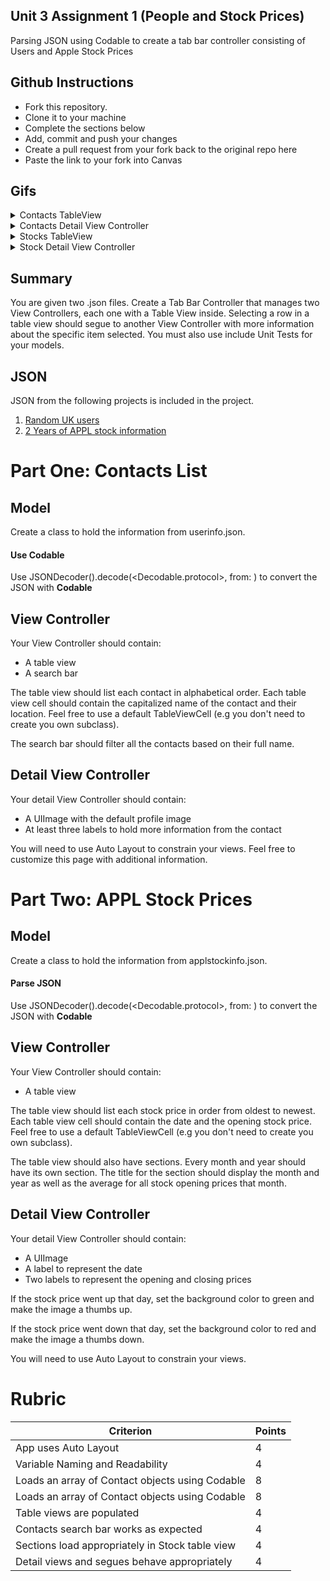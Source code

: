 ## Unit 3 Assignment 1 (People and Stock Prices)
Parsing JSON using Codable to create a tab bar controller consisting of Users and Apple Stock Prices

## Github Instructions
- Fork this repository.
- Clone it to your machine
- Complete the sections below
- Add, commit and push your changes
- Create a pull request from your fork back to the original repo here
- Paste the link to your fork into Canvas

## Gifs

<details>
<summary>Contacts TableView</summary>
<img src="https://github.com/joinpursuit/Pursuit-Core-iOS-Unit3-Assignment1/blob/master/gifs/gif1.gif"/>
</details>

<details>
<summary>Contacts Detail View Controller</summary>
<img src="https://github.com/joinpursuit/Pursuit-Core-iOS-Unit3-Assignment1/blob/master/gifs/gif2.gif"/>
</details>

<details>
<summary>Stocks TableView</summary>
<img src="https://github.com/joinpursuit/Pursuit-Core-iOS-Unit3-Assignment1/blob/master/gifs/gif3.gif"/>
</details>

<details>
<summary>Stock Detail View Controller</summary>
<img src="https://github.com/joinpursuit/Pursuit-Core-iOS-Unit3-Assignment1/blob/master/gifs/gif4.gif"/>
</details>

## Summary

You are given two .json files.  Create a Tab Bar Controller that manages two View Controllers, each one with a Table View inside.  Selecting a row in a table view should segue to another View Controller with more information about the specific item selected.  You must also use include Unit Tests for your models.

## JSON

JSON from the following projects is included in the project.

1. [Random UK users](https://randomuser.me/documentation)
2. [2 Years of APPL stock information](https://api.iextrading.com/1.0/stock/aapl/chart/2y)

# Part One: Contacts List

## Model

Create a class to hold the information from userinfo.json.

#### Use Codable

Use JSONDecoder().decode(<Decodable.protocol>, from: <Data>) to convert the JSON with **Codable**


## View Controller

Your View Controller should contain:

- A table view
- A search bar

The table view should list each contact in alphabetical order.  Each table view cell should contain the capitalized name of the contact and their location.  Feel free to use a default TableViewCell (e.g you don't need to create you own subclass).

The search bar should filter all the contacts based on their full name.

## Detail View Controller

Your detail View Controller should contain:

- A UIImage with the default profile image
- At least three labels to hold more information from the contact

You will need to use Auto Layout to constrain your views.  Feel free to customize this page with additional information.


# Part Two: APPL Stock Prices

## Model

Create a class to hold the information from applstockinfo.json.

#### Parse JSON

Use JSONDecoder().decode(<Decodable.protocol>, from: <Data>) to convert the JSON with **Codable**


## View Controller

Your View Controller should contain:

- A table view

The table view should list each stock price in order from oldest to newest.  Each table view cell should contain the date and the opening stock price.  Feel free to use a default TableViewCell (e.g you don't need to create you own subclass).

The table view should also have sections.  Every month and year should have its own section.  The title for the section should display the month and year as well as the average for all stock opening prices that month.

## Detail View Controller

Your detail View Controller should contain:

- A UIImage
- A label to represent the date
- Two labels to represent the opening and closing prices

If the stock price went up that day, set the background color to green and make the image a thumbs up.

If the stock price went down that day, set the background color to red and make the image a thumbs down.

You will need to use Auto Layout to constrain your views.

# Rubric

|Criterion|Points|
|---|---|
| App uses Auto Layout | 4 |
| Variable Naming and Readability | 4 |
| Loads an array of Contact objects using Codable | 8 |
| Loads an array of Contact objects using Codable | 8 |
| Table views are populated | 4 |
| Contacts search bar works as expected | 4 |
| Sections load appropriately in Stock table view | 4 |
| Detail views and segues behave appropriately | 4 |

